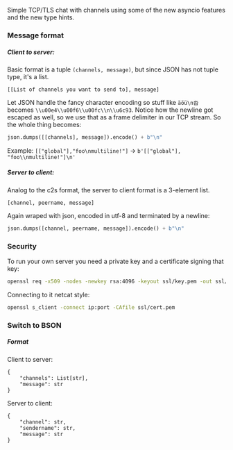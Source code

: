 Simple TCP/TLS chat with channels using some of the new asyncio features and the new type hints.

### Message format
##### Client to server:
Basic format is a tuple `(channels, message)`, but since JSON has not tuple type, it's a list.
```
[[List of channels you want to send to], message]
```
Let JSON handle the fancy character encoding so stuff like `äöü\n沓` becomes `\\u00e4\\u00f6\\u00fc\\n\\u6c93`.
Notice how the newline got escaped as well, so we use that as a frame delimiter in our TCP stream.
So the whole thing becomes:
```python
json.dumps([[channels], message]).encode() + b"\n"
```
Example:
`[["global"],"foo\nmultiline!"]` -> `b'[["global"], "foo\\nmultiline!"]\n'`
##### Server to client:
Analog to the c2s format, the server to client format is a 3-element list.
```
[channel, peername, message]
```
Again wraped with json, encoded in utf-8 and terminated by a newline:
```python
json.dumps([channel, peername, message]).encode() + b"\n"
```

### Security
To run your own server you need a private key and a certificate signing that key:
```bash
openssl req -x509 -nodes -newkey rsa:4096 -keyout ssl/key.pem -out ssl/cert.pem
```

Connecting to it netcat style:
```bash
openssl s_client -connect ip:port -CAfile ssl/cert.pem
```

### Switch to BSON
##### Format
Client to server:
```
{
    "channels": List[str],
    "message": str
}
```
Server to client:
```
{
    "channel": str,
    "sendername": str,
    "message": str
}
```